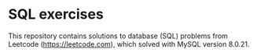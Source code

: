 # SQL exercises

This repository contains solutions to database (SQL) problems from Leetcode (https://leetcode.com), which solved with MySQL version 8.0.21.
